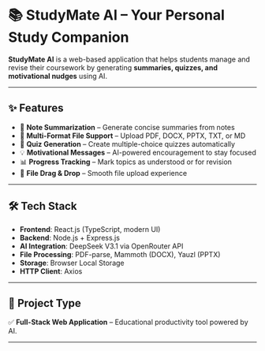 # 📚 StudyMate AI – Your Personal Study Companion  

**StudyMate AI** is a web-based application that helps students manage and revise their coursework by generating **summaries, quizzes, and motivational nudges** using AI.  

---

## ✨ Features  
- 📑 **Note Summarization** – Generate concise summaries from notes  
- 📂 **Multi-Format File Support** – Upload PDF, DOCX, PPTX, TXT, or MD  
- 📝 **Quiz Generation** – Create multiple-choice quizzes automatically  
- 💡 **Motivational Messages** – AI-powered encouragement to stay focused  
- 📊 **Progress Tracking** – Mark topics as understood or for revision  
- 🔄 **File Drag & Drop** – Smooth file upload experience  

---

## 🛠️ Tech Stack  
- **Frontend**: React.js (TypeScript, modern UI)  
- **Backend**: Node.js + Express.js  
- **AI Integration**: DeepSeek V3.1 via OpenRouter API  
- **File Processing**: PDF-parse, Mammoth (DOCX), Yauzl (PPTX)  
- **Storage**: Browser Local Storage  
- **HTTP Client**: Axios  

---

## 📌 Project Type  
✅ **Full-Stack Web Application** – Educational productivity tool powered by AI.  

---
